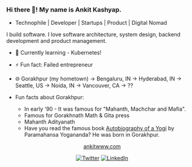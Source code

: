 ### Hi there 👋! My name is Ankit Kashyap. 
- Technophile | Developer | Startups | Product | Digital Nomad

I build software. I love software architecture, system design, backend development and product management.
- 🌱 Currently learning - Kubernetes!
- ⚡ Fun fact: Failed entrepreneur
- 🌐 Gorakhpur (my hometown) -> Bengaluru, IN -> Hyderabad, IN -> Seattle, US -> Noida, IN -> Vancouver, CA -> ??

- Fun facts about Gorakhpur:
	- In early '90 - It was famous for "Mahanth, Machchar and Mafia".
	- Famous for Gorakhnath Math & Gita press
	- Mahanth Adityanath
	- Have you read the famous book <a href="https://en.wikipedia.org/wiki/Autobiography_of_a_Yogi">Autobiography of a Yogi</a> by Paramahansa Yogananda? He was born in Gorakhpur.

<p align="center">
	<a href="https://www.ankitwww.com">ankitwww.com</a>
</p>
<p align="center">
	<a href="https://twitter.com/ankitwww"><img src="https://img.shields.io/twitter/follow/ankitwww?label=Twitter&style=social" alt="Twitter"></a>
	<a href="https://www.linkedin.com/in/ankitwww"><img src="https://img.shields.io/badge/LinkedIn--_.svg?style=social&logo=linkedin" alt="LinkedIn"></a>
</p>

